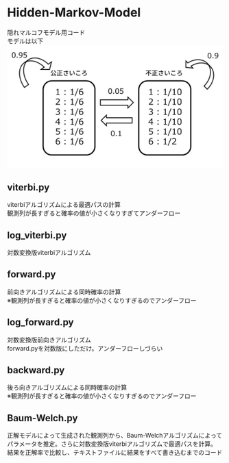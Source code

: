 # Hidden-Markov-Model
隠れマルコフモデル用コード  
モデルは以下  
![モデルの図](https://github.com/kyamada101/Hidden-Markov-Model/blob/master/%E3%81%84%E3%81%8B%E3%81%95%E3%81%BE%E3%81%95%E3%81%84%E3%81%93%E3%82%8D%E3%81%AE%E3%82%BA.jpg)

## viterbi.py
viterbiアルゴリズムによる最適パスの計算  
観測列が長すぎると確率の値が小さくなりすぎてアンダーフロー

## log_viterbi.py
対数変換版viterbiアルゴリズム

## forward.py
前向きアルゴリズムによる同時確率の計算  
※観測列が長すぎると確率の値が小さくなりすぎるのでアンダーフロー

## log_forward.py
対数変換版前向きアルゴリズム  
forward.pyを対数版にしただけ。アンダーフローしづらい

## backward.py
後ろ向きアルゴリズムによる同時確率の計算  
※観測列が長すぎると確率の値が小さくなりすぎるのでアンダーフロー

## Baum-Welch.py
正解モデルによって生成された観測列から、Baum-Welchアルゴリズムによってパラメータを推定。さらに対数変換版viterbiアルゴリズムで最適パスを計算。  
結果を正解率で比較し、テキストファイルに結果をすべて書き込むまでのコード
